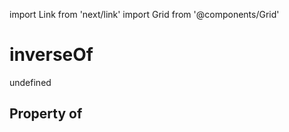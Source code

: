 import Link from 'next/link'
import Grid from '@components/Grid'

# inverseOf

undefined

## Property of



